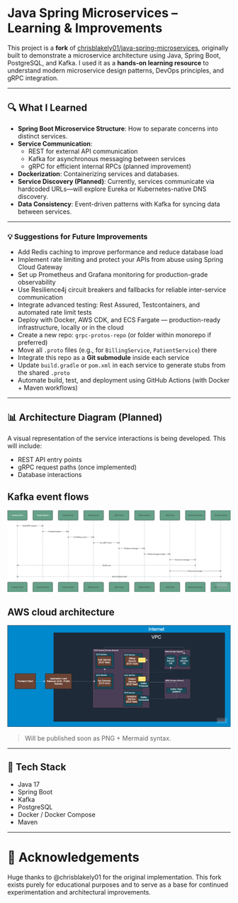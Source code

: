 # Java Spring Microservices – Learning & Improvements

This project is a **fork** of [chrisblakely01/java-spring-microservices](https://github.com/chrisblakely01/java-spring-microservices), originally built to demonstrate a microservice architecture using Java, Spring Boot, PostgreSQL, and Kafka. I used it as a **hands-on learning resource** to understand modern microservice design patterns, DevOps principles, and gRPC integration.

---

## 🔍 What I Learned

- **Spring Boot Microservice Structure**: How to separate concerns into distinct services.
- **Service Communication**:
    - REST for external API communication
    - Kafka for asynchronous messaging between services
    - gRPC for efficient internal RPCs (planned improvement)
- **Dockerization**: Containerizing services and databases.
- **Service Discovery (Planned)**: Currently, services communicate via hardcoded URLs—will explore Eureka or Kubernetes-native DNS discovery.
- **Data Consistency**: Event-driven patterns with Kafka for syncing data between services.

---
### 💡 Suggestions for Future Improvements
- Add Redis caching to improve performance and reduce database load 
- Implement rate limiting and protect your APIs from abuse using Spring Cloud Gateway 
- Set up Prometheus and Grafana monitoring for production-grade observability 
- Use Resilience4j circuit breakers and fallbacks for reliable inter-service communication 
- Integrate advanced testing: Rest Assured, Testcontainers, and automated rate limit tests 
- Deploy with Docker, AWS CDK, and ECS Fargate — production-ready infrastructure, locally or in the cloud
- Create a new repo: `grpc-protos-repo` (or folder within monorepo if preferred)
- Move all `.proto` files (e.g., for `BillingService`, `PatientService`) there
- Integrate this repo as a **Git submodule** inside each service
- Update `build.gradle` or `pom.xml` in each service to generate stubs from the shared `.proto`
- Automate build, test, and deployment using GitHub Actions (with Docker + Maven workflows)


---

## 📊 Architecture Diagram (Planned)

A visual representation of the service interactions is being developed. This will include:

- REST API entry points
- gRPC request paths (once implemented)
- Database interactions

##  Kafka event flows

![kafka_image_flow.png](Images/kafka_image_flow.png)

##  AWS cloud architecture
![Architecture_in_ECS.png](Images/Architecture_in_ECS.png)
> Will be published soon as PNG + Mermaid syntax.

---

## 🧪 Tech Stack

- Java 17
- Spring Boot
- Kafka
- PostgreSQL
- Docker / Docker Compose
- Maven

---

# 🤝 Acknowledgements

Huge thanks to @chrisblakely01 for the original implementation. This fork exists purely for educational purposes and to serve as a base for continued experimentation and architectural improvements.
